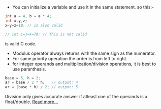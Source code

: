 - You can initialize a variable and use it in the same statement. so this:-

```C++
int a = 4, b = a * 4;
int x,y,z;
x=y=z=10; // is also valid

// int i=j=k=70; // This is not valid
```

is valid C code.

- Modulus operator always returns with the same sign as the numerator.
- For same priority operation the order is from left to right.
- for integer operands and multiplication/division operations, it is best to use paranthesis.

```C
base = 5, h = 2;
ar = base / 2 * h;   // output: 4
ar = (base * h) / 2; // output: 5
```

Division only gives accurate answer if atleast one of the operands is a float/double. [Read more...](https://stackoverflow.com/questions/7571326/why-does-dividing-two-int-not-yield-the-right-value-when-assigned-to-double)
